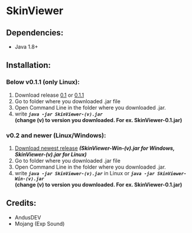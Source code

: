# SkinViewer

## Dependencies:
- Java 1.8+

## Installation:

### Below v0.1.1 (only Linux):
1. Download release [0.1](https://github.com/AndusDEV/SkinViewer/releases/tag/v0.1) or [0.1.1](https://github.com/AndusDEV/SkinViewer/releases/tag/v0.1.1)
2. Go to folder where you downloaded .jar file
3. Open Command Line in the folder where you downloaded .jar.
4. write _**`java -jar SkinViewer-(v).jar`**_
</br>**(change (v) to version you downloaded. For ex. SkinViewer-0.1.jar)**

### v0.2 and newer (Linux/Windows):
1. [Download newest release](https://github.com/AndusDEV/SkinViewer/releases/newest) _**(SkinViewer-Win-(v).jar for Windows, SkinViewer-(v).jar for Linux)**_
2. Go to folder where you downloaded .jar file
3. Open Command Line in the folder where you downloaded .jar.
4. write _**`java -jar SkinViewer-(v).jar`**_ in Linux or _**`java -jar SkinViewer-Win-(v).jar`**_
</br>**(change (v) to version you downloaded. For ex. SkinViewer-0.1.jar)**

## Credits:

- AndusDEV
- Mojang (Exp Sound)

